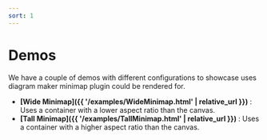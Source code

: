 ```yaml
---
sort: 1
---
```


# Demos

We have a couple of demos with different configurations to showcase uses diagram maker minimap plugin could be rendered for.

* **[Wide Minimap]({{ '/examples/WideMinimap.html' | relative_url }})** : Uses a container with a lower aspect ratio than the canvas.
* **[Tall Minimap]({{ '/examples/TallMinimap.html' | relative_url }})** : Uses a container with a higher aspect ratio than the canvas.
